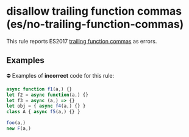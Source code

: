 # disallow trailing function commas (es/no-trailing-function-commas)

This rule reports ES2017 [trailing function commas](https://github.com/tc39/proposal-trailing-function-commas#readme) as errors.

## Examples

⛔ Examples of **incorrect** code for this rule:

```js
async function f1(a,) {}
let f2 = async function(a,) {}
let f3 = async (a,) => {}
let obj = { async f4(a,) {} }
class A { async f5(a,) {} }

foo(a,)
new F(a,)
```
